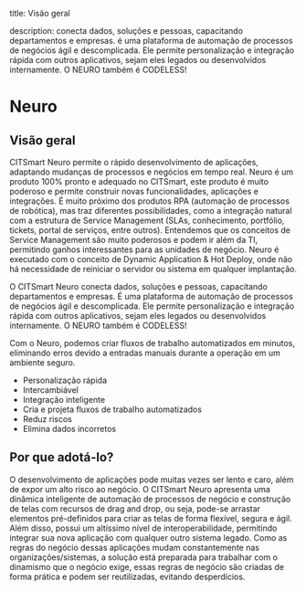 title: Visão geral  

description: conecta dados, soluções e pessoas, capacitando departamentos e empresas. é uma plataforma de automação de processos de negócios ágil e descomplicada. Ele permite personalização e integração rápida com outros aplicativos, sejam eles legados ou desenvolvidos internamente. O NEURO também é CODELESS!  

# Neuro

## Visão geral

CITSmart Neuro permite o rápido desenvolvimento de aplicações, adaptando mudanças de processos e negócios em tempo real. 
Neuro é um produto 100% pronto e adequado no CITSmart, este produto é muito poderoso e permite construir novas funcionalidades, aplicações e integrações. É muito próximo dos produtos RPA (automação de processos de robótica), mas traz diferentes possibilidades, como a integração natural com a estrutura de Service Management (SLAs, conhecimento, portfólio, tickets, portal de serviços, entre outros). 
Entendemos que os conceitos de Service Management são muito poderosos e podem ir além da TI, permitindo ganhos interessantes para as unidades de negócio. 
Neuro é executado com o conceito de Dynamic Application & Hot Deploy, onde não há necessidade de reiniciar o servidor ou sistema em qualquer implantação.
 
O CITSmart Neuro conecta dados, soluções e pessoas, capacitando departamentos e empresas. É uma plataforma de automação de processos de negócios ágil e descomplicada. Ele permite personalização e integração rápida com outros aplicativos, sejam eles legados ou desenvolvidos internamente. O NEURO também é CODELESS!

Com o Neuro, podemos criar fluxos de trabalho automatizados em minutos, eliminando erros devido a entradas manuais durante a operação em um ambiente seguro.  

-   Personalização rápida  
-   Intercambiável
-   Integração inteligente
-   Cria e projeta fluxos de trabalho automatizados
-   Reduz riscos
-   Elimina dados incorretos

## Por que adotá-lo? 

O desenvolvimento de aplicações pode muitas vezes ser lento e caro, além de expor um alto risco ao negócio. O CITSmart Neuro apresenta uma dinâmica inteligente de automação de processos de negócio e construção de telas com recursos de drag and drop, ou seja, pode-se arrastar elementos pré-definidos para criar as telas de forma flexível, segura e ágil. Além disso, possui um altíssimo nível de interoperabilidade, permitindo integrar sua nova aplicação com qualquer outro sistema legado. Como as regras do negócio dessas aplicações mudam constantemente nas organizações/sistemas, a solução está preparada para trabalhar com o dinamismo que o negócio exige, essas regras de negócio são criadas de forma prática e podem ser reutilizadas, evitando desperdícios.  

<!-- !!! tip "About"
    <b>Updated:</b>17/01/2019 - João Pelles Junior
